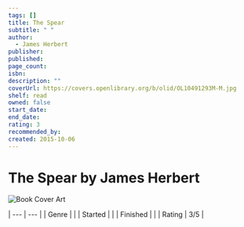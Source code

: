 ```yaml
---
tags: []
title: The Spear
subtitle: " "
author:
  - James Herbert
publisher: 
published: 
page_count: 
isbn: 
description: ""
coverUrl: https://covers.openlibrary.org/b/olid/OL10491293M-M.jpg
shelf: read
owned: false
start_date: 
end_date: 
rating: 3
recommended_by: 
created: 2015-10-06
---
```


# The Spear by James Herbert

![Book Cover Art](https://covers.openlibrary.org/b/olid/OL10491293M-M.jpg)


| --- | --- |
| Genre |  |
| Started |  |
| Finished |  |
| Rating | 3/5 |

